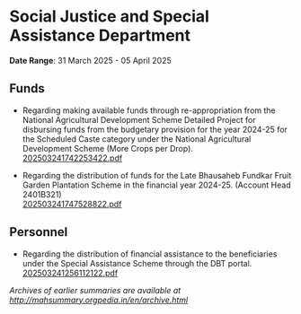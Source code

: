 # Social Justice and Special Assistance Department

**Date Range**: 31 March 2025 - 05 April 2025


## Funds
- Regarding making available funds through re-appropriation from the National Agricultural Development Scheme Detailed Project for disbursing funds from the budgetary provision for the year 2024-25 for the Scheduled Caste category under the National Agricultural Development Scheme (More Crops per Drop).\
  [202503241742253422.pdf](https://gr.maharashtra.gov.in/Site/Upload/Government%20Resolutions/English/202503241742253422.pdf)

- Regarding the distribution of funds for the Late Bhausaheb Fundkar Fruit Garden Plantation Scheme in the financial year 2024-25. (Account Head 2401B321)\
  [202503241747528822.pdf](https://gr.maharashtra.gov.in/Site/Upload/Government%20Resolutions/English/202503241747528822.pdf)

## Personnel
- Regarding the distribution of financial assistance to the beneficiaries under the Special Assistance Scheme through the DBT portal.\
  [202503241256112122.pdf](https://gr.maharashtra.gov.in/Site/Upload/Government%20Resolutions/English/202503241256112122.pdf)


*Archives of earlier summaries are available at http://mahsummary.orgpedia.in/en/archive.html*